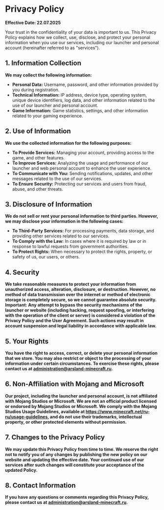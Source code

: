# Privacy Policy

**Effective Date: 22.07.2025**

Your trust in the confidentiality of your data is important to us. This Privacy Policy explains how we collect, use, disclose, and protect your personal information when you use our services, including our launcher and personal account (hereinafter referred to as "services").

## 1. Information Collection
**We may collect the following information:**

- **Personal Data:** Username, password, and other information provided by you during registration.
- **Technical Information:** IP address, device type, operating system, unique device identifiers, log data, and other information related to the use of our launcher and personal account.
- **Game Information:** Game statistics, settings, and other information related to your gaming experience.

## 2. Use of Information
**We use the collected information for the following purposes:**

- **To Provide Services:** Managing your account, providing access to the game, and other features.
- **To Improve Services:** Analyzing the usage and performance of our launcher and web personal account to enhance the user experience.
- **To Communicate with You:** Sending notifications, updates, and other messages related to the use of our services.
- **To Ensure Security:** Protecting our services and users from fraud, abuse, and other threats.

## 3. Disclosure of Information
**We do not sell or rent your personal information to third parties. However, we may disclose your information in the following cases:**

- **To Third-Party Services:** For processing payments, data storage, and providing other services related to our services.
- **To Comply with the Law:** In cases where it is required by law or in response to lawful requests from government authorities.
- **To Protect Rights:** When necessary to protect the rights, property, or safety of us, our users, or others.

## 4. Security
**We take reasonable measures to protect your information from unauthorized access, alteration, disclosure, or destruction. However, no method of data transmission over the internet or method of electronic storage is completely secure, so we cannot guarantee absolute security.
Important: Any attempt to bypass the security mechanisms of the launcher or website (including hacking, request spoofing, or interfering with the operation of the client or server) is considered a violation of the Privacy Policy and the User Agreement. Such actions may result in account suspension and legal liability in accordance with applicable law.**

## 5. Your Rights
**You have the right to access, correct, or delete your personal information that we store. You may also restrict or object to the processing of your information under certain circumstances. To exercise these rights, please contact us at administration@arsland-minecraft.ru.**

## 6. Non-Affiliation with Mojang and Microsoft
**Our project, including the launcher and personal account, is not affiliated with Mojang Studios or Microsoft. We are not an official product licensed or endorsed by Mojang Studios or Microsoft. We comply with the Mojang Studios Usage Guidelines, available at https://www.minecraft.net/ru-ru/usage-guidelines, and do not use their trademarks, intellectual property, or other protected elements without permission.**

## 7. Changes to the Privacy Policy
**We may update this Privacy Policy from time to time. We reserve the right not to notify you of any changes by publishing the new policy on our website and updating the effective date. Your continued use of our services after such changes will constitute your acceptance of the updated Policy.**

## 8. Contact Information
**If you have any questions or comments regarding this Privacy Policy, please contact us at administration@arsland-minecraft.ru.**